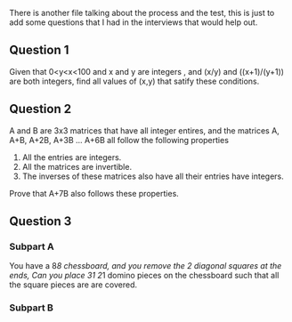 There is another file talking about the process and the test, this is just to add some questions that I had in the interviews that would help out.

## Question 1
Given that 0<y<x<100 and x and y are integers , and (x/y) and ((x+1)/(y+1)) are both integers, find all values of (x,y) that satify these conditions.

## Question 2
A and B are 3x3 matrices that have all integer entires, and the matrices A, A+B, A+2B, A+3B ... A+6B all follow the following properties

1. All the entries are integers.
2. All the matrices are invertible.
3. The inverses of these matrices also have all their entries have integers.

Prove that A+7B also follows these properties. 


## Question 3

### Subpart A
You have a 8*8 chessboard, and you remove the 2 diagonal squares at the ends, Can you place 31 2*1 domino pieces on the chessboard such that all the square pieces are are covered.

### Subpart B




